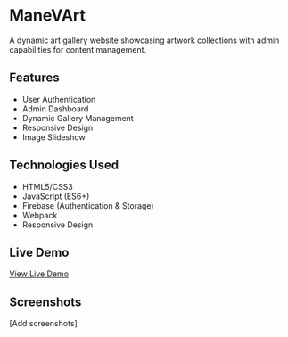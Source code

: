 # ManeVArt

A dynamic art gallery website showcasing artwork collections with admin capabilities for content management.

## Features

- User Authentication
- Admin Dashboard
- Dynamic Gallery Management
- Responsive Design
- Image Slideshow

## Technologies Used

- HTML5/CSS3
- JavaScript (ES6+)
- Firebase (Authentication & Storage)
- Webpack
- Responsive Design

## Live Demo

[View Live Demo](netlify-url-here)

## Screenshots

[Add screenshots]
